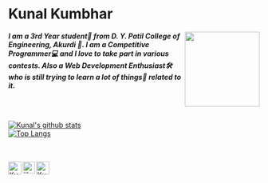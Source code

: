 <h1><b>Kunal Kumbhar</b></h1>
<img width = "150px" align="right" src = "https://github.com/mrfamouskk7/profile/blob/main/Images/1999636735animated-computer-gif4.gif">
<p>
  <i><b>I am a 3rd Year student🤵 from D. Y. Patil College of Engineering, Akurdi 🏬. I am a Competitive Programmer💻 and I love to take part in various contests. Also a Web Development Enthusiast🛠 who is still trying to learn a lot of things🔬 related to it. </b></i>
</p>

<br><br>

[![Kunal's github stats](https://github-readme-stats.vercel.app/api?username=mrfamouskk7&theme=chartreuse-dark&show_icons=true)](https://github.com/anuraghazra/github-readme-stats)<br>
[![Top Langs](https://github-readme-stats.vercel.app/api/top-langs/?username=mrfamouskk7&theme=chartreuse-dark&show_icons=true)](https://github.com/anuraghazra/github-readme-stats)
<br><br><br>

  <a href="https://twitter.com/Hasaber8">
    <img align="left" alt="Kunal Kumbhar | Twitter" width="26px" src="https://github.com/TheDudeThatCode/TheDudeThatCode/blob/master/Assets/Twitter.svg" />
  </a>
  <a href="https://www.instagram.com/Hasaber8/">
    <img align="left" alt="Kunal Kumbhar | Instagram" width="24px" src="https://github.com/TheDudeThatCode/TheDudeThatCode/blob/master/Assets/Instagram.svg" />
  </a>
  <a href="mailto:rohanhasabe8@gmail.com">
    <img align="left" alt="Kunal Kumbhar | Gmail" width="26px" src="https://github.com/TheDudeThatCode/TheDudeThatCode/blob/master/Assets/Gmail.svg" />
  </a>
<br><br><br><br>
